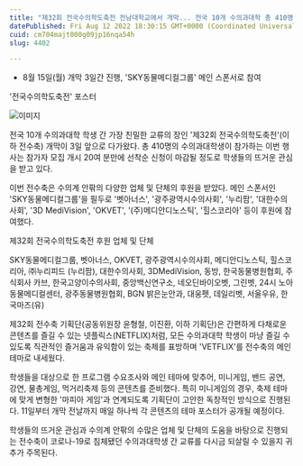 ```yaml
---
title: "제32회 전국수의학도축전 전남대학교에서 개막... 전국 10개 수의과대학 총 410명 참가 예정"
datePublished: Fri Aug 12 2022 18:30:15 GMT+0000 (Coordinated Universal Time)
cuid: cm704majt000g09jp16nqa54h
slug: 4402

---
```



- 8월 15일(월) 개막 3일간 진행, 'SKY동물메디컬그룹' 메인 스폰서로 참여

'전국수의학도축전' 포스터

![이미지](https://cdn.hashnode.com/res/hashnode/image/upload/v1739256843323/b927107a-151c-47a8-a230-a44756b4378f.jpeg)

전국 10개 수의과대학 학생 간 가장 친밀한 교류의 장인 '제32회 전국수의학도축전'(이하 전수축) 개막이 3일 앞으로 다가왔다. 총 410명의 수의과대학생이 참가하는 이번 행사는 참가자 모집 개시 20여 분만에 선착순 신청이 마감될 정도로 학생들의 뜨거운 관심을 받고 있다.

이번 전수축은 수의계 안팎의 다양한 업체 및 단체의 후원을 받았다. 메인 스폰서인 'SKY동물메디컬그룹'을 필두로 '벳아너스', '광주광역시수의사회', '누리팜', '대한수의사회', '3D MediVision', 'OKVET', '(주)메디안디노스틱', '힐스코리아' 등이 후원에 참여했다.

제32회 전국수의학도축전 후원 업체 및 단체

SKY동물메디컬그룹, 벳아너스, OKVET, 광주광역시수의사회, 메디안디노스틱, 힐스코리아, ㈜누리피드 (누리팜), 대한수의사회, 3DMediVision, 동방, 한국동물병원협회, 주식회사 카브, 한국고양이수의사회, 중앙백신연구소, 네오딘바이오벳, 그린벳, 24시 노아동물메디컬센터, 광주동물병원협회, BGN 밝은눈안과, 대웅펫, 데일리벳, 서울우유, 한국마즈(유)

제32회 전수축 기획단(공동위원장 윤형철, 이진환, 이하 기획단)은 간편하게 다채로운 콘텐츠를 즐길 수 있는 넷플릭스(NETFLIX)처럼, 모든 수의과대학 학생이 마냥 즐길 수 있도록 직관적인 즐거움과 유익함이 있는 축제를 표방하며 'VETFLIX'를 전수축의 메인 테마로 내세웠다.

학생들을 대상으로 한 프로그램 수요조사와 메인 테마에 맞추어, 미니게임, 밴드 공연, 강연, 물총게임, 먹거리축제 등의 콘텐츠를 준비했다. 특히 미니게임의 경우, 축제 테마에 맞게 변형한 '마피아 게임'과 연계되도록 기획단이 고안한 독창적인 방식으로 진행된다. 11일부터 개막 전날까지 매일 하나씩 각 콘텐츠의 테마 포스터가 공개될 예정이다.

학생들의 뜨거운 관심과 수의계 안팎의 수많은 업체 및 단체의 도움을 바탕으로 진행되는 전수축이 코로나-19로 침체됐던 수의과대학생 간 교류를 다시금 되살릴 수 있을지 귀추가 주목된다.